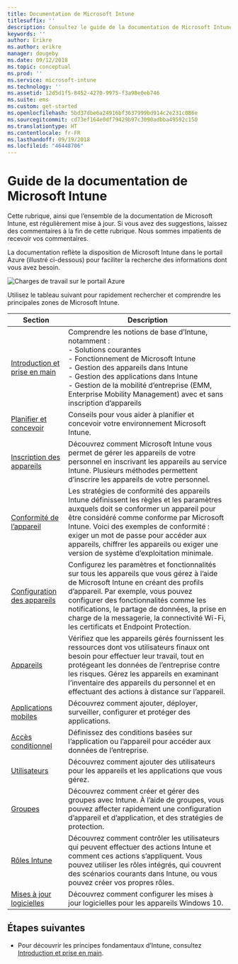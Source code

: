 ```yaml
---
title: Documentation de Microsoft Intune
titlesuffix: ''
description: Consultez le guide de la documentation de Microsoft Intune.
keywords: ''
author: Erikre
ms.author: erikre
manager: dougeby
ms.date: 09/12/2018
ms.topic: conceptual
ms.prod: ''
ms.service: microsoft-intune
ms.technology: ''
ms.assetid: 12d5d1f5-8452-4270-9975-f3a98e0eb746
ms.suite: ems
ms.custom: get-started
ms.openlocfilehash: 5bd37dbe6a24916bf3637999bd914c2e231c086e
ms.sourcegitcommit: cd73ef164e0df79429b97c3090adbba49592c150
ms.translationtype: HT
ms.contentlocale: fr-FR
ms.lasthandoff: 09/19/2018
ms.locfileid: "46448706"
---
```

# <a name="microsoft-intune-documentation-guide"></a>Guide de la documentation de Microsoft Intune

Cette rubrique, ainsi que l’ensemble de la documentation de Microsoft Intune, est régulièrement mise à jour. Si vous avez des suggestions, laissez des commentaires à la fin de cette rubrique. Nous sommes impatients de recevoir vos commentaires.

La documentation reflète la disposition de Microsoft Intune dans le portail Azure (illustré ci-dessous) pour faciliter la recherche des informations dont vous avez besoin.

![Charges de travail sur le portail Azure](./media/azure-portal-workloads.png)

Utilisez le tableau suivant pour rapidement rechercher et comprendre les principales zones de Microsoft Intune.

| Section                                                      | Description                                                                                                                                                                                                                                                                                      |
|--------------------------------------------------------------|--------------------------------------------------------------------------------------------------------------------------------------------------------------------------------------------------------------------------------------------------------------------------------------------------|
| [Introduction et prise en main](introduction-intune.md)       | Comprendre les notions de base d’Intune, notamment :<br /> - Solutions courantes<br /> - Fonctionnement de Microsoft Intune<br /> - Gestion des appareils dans Intune<br /> - Gestion des applications dans Intune<br /> - Gestion de la mobilité d’entreprise (EMM, Enterprise Mobility Management) avec et sans inscription d’appareils                                                         |
| [Planifier et concevoir](planning-guide.md)                         | Conseils pour vous aider à planifier et concevoir votre environnement Microsoft Intune.                                                                                                                                                                                                             |
| [Inscription des appareils](device-enrollment.md)                    | Découvrez comment Microsoft Intune vous permet de gérer les appareils de votre personnel en inscrivant les appareils au service Intune. Plusieurs méthodes permettent d’inscrire les appareils de votre personnel.                                                                                                         |
| [Conformité de l’appareil](device-compliance.md)                    | Les stratégies de conformité des appareils Intune définissent les règles et les paramètres auxquels doit se conformer un appareil pour être considéré comme conforme par Microsoft Intune. Voici des exemples de conformité : exiger un mot de passe pour accéder aux appareils, chiffrer les appareils ou exiger une version de système d’exploitation minimale. |
| [Configuration des appareils](device-profiles.md)                   | Configurez les paramètres et fonctionnalités sur tous les appareils que vous gérez à l’aide de Microsoft Intune en créant des profils d’appareil. Par exemple, vous pouvez configurer des fonctionnalités comme les notifications, le partage de données, la prise en charge de la messagerie, la connectivité Wi-Fi, les certificats et Endpoint Protection.              |
| [Appareils](device-management.md)                              | Vérifiez que les appareils gérés fournissent les ressources dont vos utilisateurs finaux ont besoin pour effectuer leur travail, tout en protégeant les données de l’entreprise contre les risques. Gérez les appareils en examinant l’inventaire des appareils du personnel et en effectuant des actions à distance sur l’appareil.                                                      |
| [Applications mobiles](app-management.md)                             | Découvrez comment ajouter, déployer, surveiller, configurer et protéger des applications.                                                                                                                                                                                                                             |
| [Accès conditionnel](conditional-access.md)                  | Définissez des conditions basées sur l’application ou l’appareil pour accéder aux données de l’entreprise.                                                                                                                                                                                                            |
| [Utilisateurs](users-add.md)                                        | Découvrez comment ajouter des utilisateurs pour les appareils et les applications que vous gérez.                                                                                                                                                                                                                                           |
| [Groupes](groups-get-started.md)                              | Découvrez comment créer et gérer des groupes avec Intune. À l’aide de groupes, vous pouvez affecter rapidement une configuration d’appareil et d’application, et des stratégies de protection.                                                                                                                                             |
| [Rôles Intune](role-based-access-control.md)                 | Découvrez comment contrôler les utilisateurs qui peuvent effectuer des actions Intune et comment ces actions s’appliquent. Vous pouvez utiliser les rôles intégrés, qui couvrent des scénarios courants dans Intune, ou vous pouvez créer vos propres rôles.                                                                                 |
| [Mises à jour logicielles](windows-update-for-business-configure.md) | Découvrez comment configurer les mises à jour logicielles pour les appareils Windows 10.                                                                                                                                                                                                                                  |

## <a name="next-steps"></a>Étapes suivantes

- Pour découvrir les principes fondamentaux d’Intune, consultez [Introduction et prise en main](introduction-intune.md).
